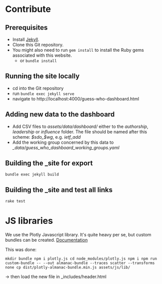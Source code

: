 # Contribute

## Prerequisites

* Install [Jekyll](https://jekyllrb.com/docs/installation/).
* Clone this Git repository.
* You might also need to run `gem install` to install the Ruby gems
  associated with this website.
  - or `bundle install`

## Running the site locally

* cd into the Git repository
* run `bundle exec jekyll serve`
* navigate to http://localhost:4000/guess-who-dashboard.html

## Adding new data to the dashboard

- Add CSV files to *assets/data/dashboard/* either to the *authorship*,
  *leadership* or *influence* folder. The file should be named after
  this scheme: *$sdo_$wg*, e.g. *ietf_add*
- Add the working group concerned by this data to *_data/guess_who_dashboard_working_groups.yaml*

## Building the _site for export

`bundle exec jekyll build`

## Building the _site and test all links

`rake test`

# JS libraries

We use the Plotly Javascript library. It's quite heavy per se, but
custom bundles can be created. [Documentation](https://github.com/plotly/plotly.js/blob/master/CUSTOM_BUNDLE.md)

This was done:

  `mkdir bundle
   npm i plotly.js
   cd node_modules/plotly.js
   npm i
   npm run custom-bundle -- --out almanac-bundle --traces scatter --transforms none
   cp dist/plotly-almanac-bundle.min.js assets/js/lib/ `

→ then load the new file in _includes/header.html
